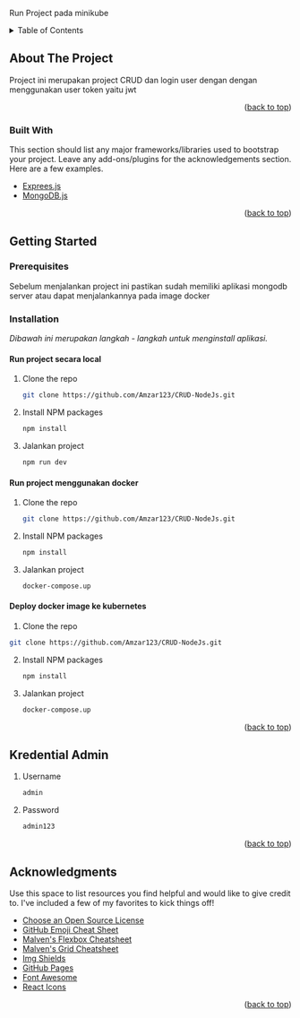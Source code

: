 
Run Project pada minikube

<div id="top"></div>
<!--
*** Thanks for checking out the Best-README-Template. If you have a suggestion
*** that would make this better, please fork the repo and create a pull request
*** or simply open an issue with the tag "enhancement".
*** Don't forget to give the project a star!
*** Thanks again! Now go create something AMAZING! :D
-->



<!-- PROJECT SHIELDS -->
<!--
*** I'm using markdown "reference style" links for readability.
*** Reference links are enclosed in brackets [ ] instead of parentheses ( ).
*** See the bottom of this document for the declaration of the reference variables
*** for contributors-url, forks-url, etc. This is an optional, concise syntax you may use.
*** https://www.markdownguide.org/basic-syntax/#reference-style-links
-->

<!-- TABLE OF CONTENTS -->
<details>
  <summary>Table of Contents</summary>
  <ol>
    <li>
      <a href="#about-the-project">About The Project</a>
      <ul>
        <li><a href="#built-with">Built With</a></li>
      </ul>
    </li>
    <li>
      <a href="#getting-started">Getting Started</a>
      <ul>
        <li><a href="#prerequisites">Prerequisites</a></li>
        <li><a href="#installation">Installation</a></li>
      </ul>
    </li>
    <li><a href="#acknowledgments">Acknowledgments</a></li>
  </ol>
</details>



<!-- ABOUT THE PROJECT -->
## About The Project

Project ini merupakan project CRUD dan login user dengan dengan menggunakan user token yaitu jwt 

<p align="right">(<a href="#top">back to top</a>)</p>



### Built With

This section should list any major frameworks/libraries used to bootstrap your project. Leave any add-ons/plugins for the acknowledgements section. Here are a few examples.

* [Exprees.js](https://expressjs.com/)
* [MongoDB.js](https://www.mongodb.com/)

<p align="right">(<a href="#top">back to top</a>)</p>



<!-- GETTING STARTED -->
## Getting Started

### Prerequisites

Sebelum menjalankan project ini pastikan sudah memiliki aplikasi mongodb server atau dapat menjalankannya pada image docker 

### Installation

_Dibawah ini merupakan langkah - langkah untuk menginstall aplikasi._
#### Run project secara local

1. Clone the repo
   ```sh
   git clone https://github.com/Amzar123/CRUD-NodeJs.git
   ```
2. Install NPM packages
   ```sh
   npm install
   ```
3. Jalankan project
   ```sh
   npm run dev
   ```
   
#### Run project menggunakan docker 
1. Clone the repo
   ```sh
   git clone https://github.com/Amzar123/CRUD-NodeJs.git
   ```
2. Install NPM packages
   ```sh
   npm install
   ```
3. Jalankan project
   ```sh
   docker-compose.up
   ```
 #### Deploy docker image ke kubernetes
 1. Clone the repo
   ```sh
   git clone https://github.com/Amzar123/CRUD-NodeJs.git
   ```
2. Install NPM packages
   ```sh
   npm install
   ```
3. Jalankan project
   ```sh
   docker-compose.up
   ```
  
<p align="right">(<a href="#top">back to top</a>)</p>


<!-- GETTING STARTED -->
## Kredential Admin

1. Username
   ```sh
   admin
   ```
2. Password
   ```sh
   admin123
   ```

<p align="right">(<a href="#top">back to top</a>)</p>



<!-- ACKNOWLEDGMENTS -->
## Acknowledgments

Use this space to list resources you find helpful and would like to give credit to. I've included a few of my favorites to kick things off!

* [Choose an Open Source License](https://choosealicense.com)
* [GitHub Emoji Cheat Sheet](https://www.webpagefx.com/tools/emoji-cheat-sheet)
* [Malven's Flexbox Cheatsheet](https://flexbox.malven.co/)
* [Malven's Grid Cheatsheet](https://grid.malven.co/)
* [Img Shields](https://shields.io)
* [GitHub Pages](https://pages.github.com)
* [Font Awesome](https://fontawesome.com)
* [React Icons](https://react-icons.github.io/react-icons/search)

<p align="right">(<a href="#top">back to top</a>)</p>



<!-- MARKDOWN LINKS & IMAGES -->
<!-- https://www.markdownguide.org/basic-syntax/#reference-style-links -->
[contributors-shield]: https://img.shields.io/github/contributors/othneildrew/Best-README-Template.svg?style=for-the-badge
[contributors-url]: https://github.com/othneildrew/Best-README-Template/graphs/contributors
[forks-shield]: https://img.shields.io/github/forks/othneildrew/Best-README-Template.svg?style=for-the-badge
[forks-url]: https://github.com/othneildrew/Best-README-Template/network/members
[stars-shield]: https://img.shields.io/github/stars/othneildrew/Best-README-Template.svg?style=for-the-badge
[stars-url]: https://github.com/othneildrew/Best-README-Template/stargazers
[issues-shield]: https://img.shields.io/github/issues/othneildrew/Best-README-Template.svg?style=for-the-badge
[issues-url]: https://github.com/othneildrew/Best-README-Template/issues
[license-shield]: https://img.shields.io/github/license/othneildrew/Best-README-Template.svg?style=for-the-badge
[license-url]: https://github.com/othneildrew/Best-README-Template/blob/master/LICENSE.txt
[linkedin-shield]: https://img.shields.io/badge/-LinkedIn-black.svg?style=for-the-badge&logo=linkedin&colorB=555
[linkedin-url]: https://linkedin.com/in/othneildrew
[product-screenshot]: images/screenshot.png

